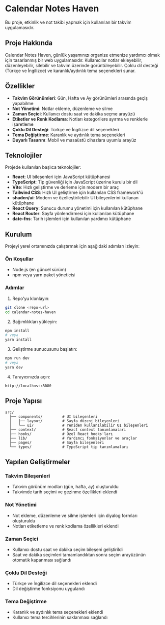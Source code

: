 
# Calendar Notes Haven

Bu proje, etkinlik ve not takibi yapmak için kullanılan bir takvim uygulamasıdır.

## Proje Hakkında

Calendar Notes Haven, günlük yaşamınızı organize etmenize yardımcı olmak için tasarlanmış bir web uygulamasıdır. Kullanıcılar notlar ekleyebilir, düzenleyebilir, silebilir ve takvim üzerinde görüntüleyebilir. Çoklu dil desteği (Türkçe ve İngilizce) ve karanlık/aydınlık tema seçenekleri sunar.

## Özellikler

- **Takvim Görünümleri**: Gün, Hafta ve Ay görünümleri arasında geçiş yapabilme
- **Not Yönetimi**: Notlar ekleme, düzenleme ve silme
- **Zaman Seçici**: Kullanıcı dostu saat ve dakika seçme arayüzü
- **Etiketler ve Renk Kodlama**: Notları kategorilere ayırma ve renklerle işaretleme
- **Çoklu Dil Desteği**: Türkçe ve İngilizce dil seçenekleri
- **Tema Değiştirme**: Karanlık ve aydınlık tema seçenekleri
- **Duyarlı Tasarım**: Mobil ve masaüstü cihazlara uyumlu arayüz

## Teknolojiler

Projede kullanılan başlıca teknolojiler:

- **React**: UI bileşenleri için JavaScript kütüphanesi
- **TypeScript**: Tip güvenliği için JavaScript üzerine kurulu bir dil
- **Vite**: Hızlı geliştirme ve derleme için modern bir araç
- **Tailwind CSS**: Hızlı UI geliştirme için kullanılan CSS framework'ü
- **shadcn/ui**: Modern ve özelleştirilebilir UI bileşenlerini kullanan kütüphane
- **React Query**: Sunucu durumu yönetimi için kullanılan kütüphane
- **React Router**: Sayfa yönlendirmesi için kullanılan kütüphane
- **date-fns**: Tarih işlemleri için kullanılan yardımcı kütüphane

## Kurulum

Projeyi yerel ortamınızda çalıştırmak için aşağıdaki adımları izleyin:

### Ön Koşullar

- Node.js (en güncel sürüm)
- npm veya yarn paket yöneticisi

### Adımlar

1. Repo'yu klonlayın:

```sh
git clone <repo-url>
cd calendar-notes-haven
```

2. Bağımlılıkları yükleyin:

```sh
npm install
# veya
yarn install
```

3. Geliştirme sunucusunu başlatın:

```sh
npm run dev
# veya
yarn dev
```

4. Tarayıcınızda açın:

```
http://localhost:8080
```

## Proje Yapısı

```
src/
  ├── components/         # UI bileşenleri
  │   ├── layout/         # Sayfa düzeni bileşenleri
  │   └── ui/             # Yeniden kullanılabilir UI bileşenleri
  ├── context/            # React context tanımlamaları
  ├── hooks/              # Özel React hooks'ları
  ├── lib/                # Yardımcı fonksiyonlar ve araçlar
  ├── pages/              # Sayfa bileşenleri
  └── types/              # TypeScript tip tanımlamaları
```

## Yapılan Geliştirmeler

### Takvim Bileşenleri
- Takvim görünüm modları (gün, hafta, ay) oluşturuldu
- Takvimde tarih seçimi ve gezinme özellikleri eklendi

### Not Yönetimi
- Not ekleme, düzenleme ve silme işlemleri için diyalog formları oluşturuldu
- Notları etiketleme ve renk kodlama özellikleri eklendi

### Zaman Seçici
- Kullanıcı dostu saat ve dakika seçim bileşeni geliştirildi
- Saat ve dakika seçimleri tamamlandıktan sonra seçim arayüzünün otomatik kapanması sağlandı

### Çoklu Dil Desteği
- Türkçe ve İngilizce dil seçenekleri eklendi
- Dil değiştirme fonksiyonu uygulandı

### Tema Değiştirme
- Karanlık ve aydınlık tema seçenekleri eklendi
- Kullanıcı tema tercihlerinin saklanması sağlandı
